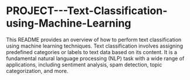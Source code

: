 # PROJECT---Text-Classification-using-Machine-Learning
This README provides an overview of how to perform text classification using machine learning techniques. Text classification involves assigning predefined categories or labels to text data based on its content. It is a fundamental natural language processing (NLP) task with a wide range of applications, including sentiment analysis, spam detection, topic categorization, and more.
